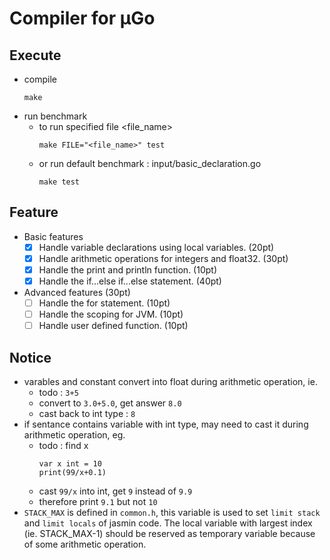 # Compiler for μGo

## Execute
* compile
    ```
    make
    ```
* run benchmark
    * to run specified file <file_name>
        ```
        make FILE="<file_name>" test
        ```
    * or run default benchmark : input/basic_declaration.go
        ```
        make test
        ```

## Feature
* Basic features 
    * [x] Handle variable declarations using local variables. (20pt)
    * [x] Handle arithmetic operations for integers and float32. (30pt)
    * [x] Handle the print and println function. (10pt)
    * [x] Handle the if...else if...else statement. (40pt)
* Advanced features (30pt)
    * [ ] Handle the for statement. (10pt)
    * [ ] Handle the scoping for JVM. (10pt)
    * [ ] Handle user defined function. (10pt)

## Notice
* varables and constant convert into float during arithmetic operation, ie.
    * todo : `3+5`
    * convert to `3.0+5.0`, get answer `8.0`
    * cast back to int type : `8`
* if sentance contains variable with int type, may need to cast it during arithmetic operation, eg.
    * todo : find x
        ```
        var x int = 10
        print(99/x+0.1)
        ```
    * cast `99/x` into int,  get `9` instead of `9.9` 
    * therefore print `9.1` but not `10`
* `STACK_MAX` is defined in `common.h`, this variable is used to set `limit stack` and `limit locals` of jasmin code. The local variable with largest index (ie. STACK_MAX-1) should be reserved as temporary variable because of some arithmetic operation.